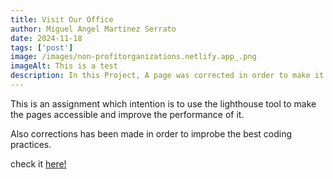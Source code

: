 ```yaml
---
title: Visit Our Office
author: Miguel Angel Martinez Serrato
date: 2024-11-18
tags: ['post']
image: /images/non-profitorganizations.netlify.app_.png
imageAlt: This is a test
description: In this Project, A page was corrected in order to make it accessible and fast.
---
```

This is an assignment which intention is to use the lighthouse tool to make the pages accessible and improve the performance of it.

Also corrections has been made in order to improbe the best coding practices.

check it <a href="https://visit-our-office.netlify.app/">here!</a>